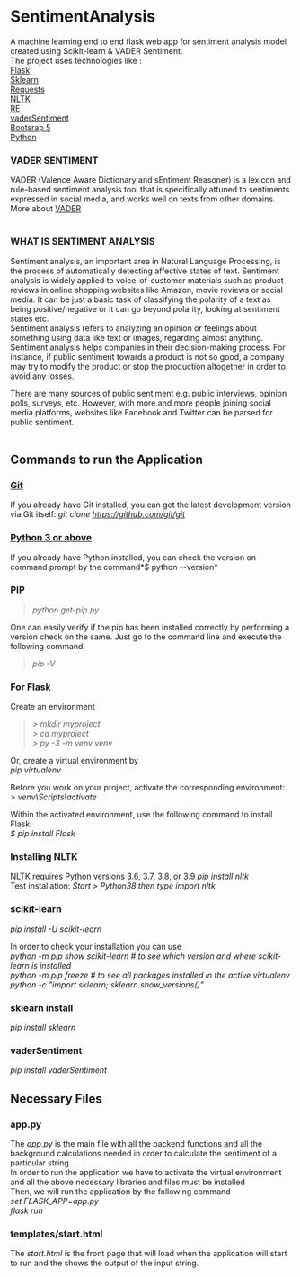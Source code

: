 # SentimentAnalysis
A machine learning end to end flask web app for sentiment analysis model created using Scikit-learn &amp; VADER Sentiment. <br />
The project uses technologies like : <br />
[Flask](https://flask.palletsprojects.com/en/2.0.x/)<br />
[Sklearn](https://pypi.org/project/scikit-learn/) <br />
[Requests](https://docs.python-requests.org/en/latest/) <br />
[NLTK](https://www.nltk.org/) <br />
[RE](https://docs.python.org/3/library/re.html) <br />
[vaderSentiment](https://pypi.org/project/vaderSentiment/) <br />
[Bootsrap 5](https://getbootstrap.com/docs/5.1/getting-started/introduction/) <br />
[Python](https://www.python.org/downloads/windows/) <br />

### VADER SENTIMENT <br />
VADER (Valence Aware Dictionary and sEntiment Reasoner) is a lexicon and rule-based sentiment analysis tool that is specifically attuned to sentiments expressed in social media, and works well on texts from other domains. <br />
More about [VADER](https://pypi.org/project/vaderSentiment/)
<br />
<br />

### WHAT IS SENTIMENT ANALYSIS <br />
Sentiment analysis, an important area in Natural Language Processing, is the process of automatically detecting affective states of text. Sentiment analysis is widely applied to voice-of-customer materials such as product reviews in online shopping websites like Amazon, movie reviews or social media. It can be just a basic task of classifying the polarity of a text as being positive/negative or it can go beyond polarity, looking at sentiment states etc. <br />
Sentiment analysis refers to analyzing an opinion or feelings about something using data like text or images, regarding almost anything. Sentiment analysis helps companies in their decision-making process. For instance, if public sentiment towards a product is not so good, a company may try to modify the product or stop the production altogether in order to avoid any losses. <br />

There are many sources of public sentiment e.g. public interviews, opinion polls, surveys, etc. However, with more and more people joining social media platforms, websites like Facebook and Twitter can be parsed for public sentiment. <br />
<br />

## Commands to run the Application <br />

### [Git](https://git-scm.com/downloads) <br />

If you already have Git installed, you can get the latest development version via Git itself: *git clone https://github.com/git/git* <br />

### [Python 3 or above](https://www.python.org/downloads/) <br />

If you already have Python installed, you can check the version on command prompt by the command*$ python --version* <br />

### PIP <br />

> *python get-pip.py* <br />

One can easily verify if the pip has been installed correctly by performing a version check on the same. Just go to the command line and execute the following command: <br />
> *pip -V*


### For Flask <br />

Create an environment <br />
> *> mkdir myproject <br />*
> *> cd myproject <br />*
> *> py -3 -m venv venv* <br />

Or, create a virtual environment by <br />
*pip virtualenv*

Before you work on your project, activate the corresponding environment: <br />
*> venv\Scripts\activate* <br />

Within the activated environment, use the following command to install Flask: <br />
*$ pip install Flask*

### Installing NLTK <br />

NLTK requires Python versions 3.6, 3.7, 3.8, or 3.9
*pip install nltk* <br />
Test installation: *Start > Python38 then type import nltk*

### scikit-learn <br />

*pip install -U scikit-learn* <br />

In order to check your installation you can use <br />
*python -m pip show scikit-learn  # to see which version and where scikit-learn is installed <br />
python -m pip freeze  # to see all packages installed in the active virtualenv <br />
python -c "import sklearn; sklearn.show_versions()"* <br />

### sklearn install

*pip install sklearn*

### vaderSentiment 

*pip install vaderSentiment*

## Necessary Files

### app.py

The *app.py* is the main file with all the backend functions and all the background calculations needed in order to calculate the sentiment of a particular string <br />
In order to run the application we have to activate the virtual environment and all the above necessary libraries and files must be installed <br />
Then, we will run the application by the following command <br />
*set FLASK_APP=app.py*  <br />
*flask run* <br />


### templates/start.html

The *start.html* is the front page that will load when the application will start to run and the shows the output of the input string.
